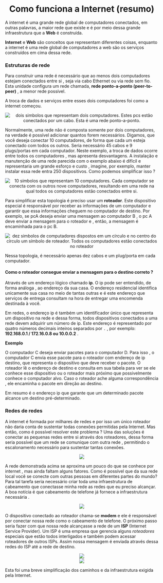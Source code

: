 <div align="center"><h1>Como funciona a Internet (resumo)</h1></div>



A internet é uma grande rede global de computadores conectados, em outras palavras, a maior rede que existe e é por meio  dessa grande infraestrutura  que a **Web**  é construída.

 **Internet** e **Web** são conceitos que representam diferentes coisas, enquanto a internet é uma rede global de computadores a web são os serviços construídos em cima dessa rede. 







### Estruturas de rede

Para construir uma rede é necessário que ao menos dois computadores estejam conectados entre si , seja via cabo Ethernet ou via rede sem fio. Esta unidade configura um rede chamada, **rede ponto-a-ponto (peer-to-peer)** , a menor rede possível. 

A troca de dados e serviços entre esses dois computadores foi como a internet começou.

<div align="center"><img src="./images/rede-ponto-a-ponto.png" alt="dois simbolos que representam dois computadores. Estes pcs estão conectados por um cabo. Esta é uma rede ponto-a-ponto."></div>

Normalmente, uma rede não é composta somente por dois computadores, na verdade é possível adicionar quantos  forem necessários. Digamos, que você deseja conectar 10 computadores, de forma que cada um esteja conectado com todos os outros. Seria necessário 45 cabos e 9 plugs/portas em cada computador. Neste exemplo, a troca de dados ocorre entre todos os computadores , mas apresenta desvantagens. A instalação e manutenção de uma rede parecida com o exemplo abaixo é difícil  e representaria um grande esforço e custo , imagine, por exemplo, manter instalar essa rede entra 250 dispositivos. Como podemos simplificar isso ?  



<div align="center"><img src="./images/rede-estrela.png" alt="10 símbolos que representam 10 computadores. Cada computador se conecta com os outros nove computadores, resultando em uma rede na qual todos os computadores estão conectados entre si. "></div>

Para simplificar esta topologia  é preciso usar um **roteador**. Este dispositivo especial é responsável por receber as informações de um computador e garantir que essa informações cheguem no computador de destino. Por exemplo, se pcA deseja enviar uma mensagem ao computador B , o pc A deve enviar a mensagem para o  roteador e , então, a mensagem é encaminhada para o pc B.



<div align="center"><img src="./images/rede-com-roteador.png" alt="dez simbolos de computadores dispostos em um círculo e no centro do círculo um símbolo de roteador. Todos os computadores estão conectados no roteador"></div>



Nessa topologia, é necessário apenas dez cabos e um plug/porta em cada computador.



#### Como o roteador consegue enviar a mensagem para o destino correto ?

Através de um endereço lógico chamado **ip**. O ip pode ser entendido, de forma análoga , ao endereço da sua casa. O endereço residencial identifica unicamente sua casa no meio de tantas outras e é este endereço que serviços de entrega consultam na hora de entregar uma encomenda destinada à você.



Em redes, o endereço ip é também um identificador único que representa um dispositivo na rede e dessa forma, todos dispositivos conectados a uma rede devem adquirir um número de ip. Este endereço é representado por quatro números decimais inteiros separados por `.` , por exemplo: **192.168.0.1 / 172.16.0.8 ou 10.0.0.2**   .



**Exemplo**

O computador C deseja enviar pacotes para o computador D. Para isso , o computador C envia esse pacote para o roteador com endereço de ip destino, que representa o dispositivo que deve receber o pacote. O roteador lê o endereço de destino e consulta em sua tabela para ver se ele conhece esse dispositivo ou o roteador mais próximo que possivelmente conhece o computador alvo. Caso o roteador ache alguma correspondência , ele encaminha o pacote em direção ao destino.



Em resumo é o endereço ip que garante que um determinado pacote alcance um destino pré-determinado.



### Redes de redes



A internet é formada por milhares de redes e por isso um único roteador não daria conta de sustentar todas conexões permitidas pela Internet. Mas então, como é possível resolver este problema ? Uma das soluções é conectar as pequenas redes entre si através dos roteadores, dessa forma seria possível que um rede se comunique com outra rede , permitindo o escalonamento necessário para sustentar tantas conexões.



<div align="center"><img src="./images/redes-de-redes.png"></div>

 A rede demonstrada acima se aproxima um pouco do que se conhece por internet , mas ainda faltam alguns fatores. Como é possível  que da sua rede local você se conecte com outras pessoas em diferentes partes do mundo? Para tal tarefa seria necessário criar toda uma infraestrutura de cabeamento que conectasse minha rede as redes que eu preciso alcançar. A boa notícia é que  cabeamento de telefone já fornece a infraestrutura necessária . 

<div align="center"> <img src="./images/rede-dsl.png"> </div>

 O dispositivo conectado ao roteador chama-se **modem** e ele é responsável por conectar nossa rede como o cabeamento de telefone. O próximo passo seria fazer com que nossa rede alcançasse a rede de um **ISP** (Internet Service Provider).  Um ISP é uma empresa que gerencia alguns *roteadores* especiais que estão todos interligados e também podem acessar roteadores de outros ISPs. Assim nossa mensagem é enviada através dessa redes do ISP até a rede de destino.  

<div align="center"> <img src="./images/rede-completa-1.png"> </div>

<div align="center"> <img src="./images/rede-completa-2.png"> </div>



Esta foi uma breve simplificação dos caminhos e da infraestrutura exigida pela Internet.
